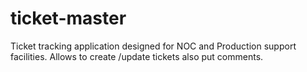 # ticket-master
Ticket tracking application designed for NOC and Production support facilities. Allows to create /update tickets also put comments.
